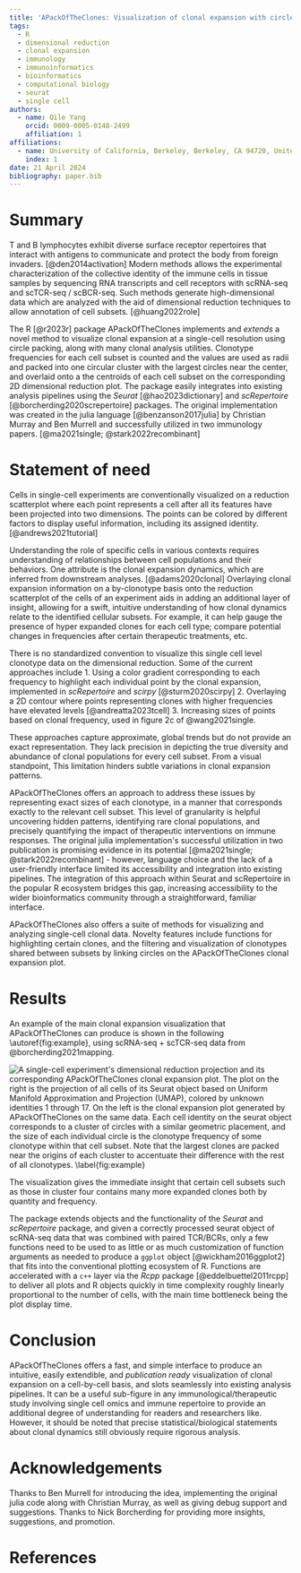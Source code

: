 ```yaml
---
title: 'APackOfTheClones: Visualization of clonal expansion with circle packing'
tags:
  - R
  - dimensional reduction
  - clonal expansion
  - immunology
  - immunoinformatics
  - bioinformatics
  - computational biology
  - seurat
  - single cell
authors:
  - name: Qile Yang
    orcid: 0009-0005-0148-2499
    affiliation: 1
affiliations:
  - name: University of California, Berkeley, Berkeley, CA 94720, United States of America
    index: 1
date: 21 April 2024
bibliography: paper.bib
---
```


# Summary

T and B lymphocytes exhibit diverse surface receptor repertoires that interact with antigens to communicate and protect the body from foreign invaders. [@den2014activation] Modern methods allows the experimental characterization of the collective identity of the immune cells in tissue samples by sequencing RNA transcripts and cell receptors with scRNA-seq and scTCR-seq / scBCR-seq. Such methods generate high-dimensional data which are analyzed with the aid of dimensional reduction techniques to allow annotation of cell subsets. [@huang2022role]

The R [@r2023r] package APackOfTheClones implements and *extends* a novel method to visualize clonal expansion at a single-cell resolution using circle packing, along with many clonal analysis utilities. Clonotype frequencies for each cell subset is counted and the values are used as radii and packed into one circular cluster with the largest circles near the center, and overlaid onto a the centroids of each cell subset on the corresponding 2D dimensional reduction plot. The package easily integrates into existing analysis pipelines using the *Seurat* [@hao2023dictionary] and *scRepertoire* [@borcherding2020screpertoire] packages. The original implementation was created in the julia language [@benzanson2017julia] by Christian Murray and Ben Murrell and successfully utilized in two immunology papers. [@ma2021single; @stark2022recombinant]

<!-- should those last two sentences be here or in statement of need? -->

# Statement of need

Cells in single-cell experiments are conventionally visualized on a reduction scatterplot where each point represents a cell after all its features have been projected into two dimensions. The points can be colored by different factors to display useful information, including its assigned identity. [@andrews2021tutorial]

Understanding the role of specific cells in various contexts requires understanding of relationships between cell populations and their behaviors. One attribute is the clonal expansion dynamics, which are inferred from downstream analyses. [@adams2020clonal] Overlaying clonal expansion information on a by-clonotype basis onto the reduction scatterplot of the cells of an experiment aids in adding an additional layer of insight, allowing for a swift, intuitive understanding of how clonal dynamics relate to the identified cellular subsets. For example, it can help gauge the presence of hyper expanded clones for each cell type; compare potential changes in frequencies after certain therapeutic treatments, etc.

There is no standardized convention to visualize this single cell level clonotype data on the dimensional reduction. Some of the current approaches include 1. Using a color gradient corresponding to each frequency to highlight each individual point by the clonal expansion, implemented in *scRepertoire* and *scirpy* [@sturm2020scirpy] 2. Overlaying a 2D contour where points representing clones with higher frequencies have elevated levels [@andreatta2023tcell] 3. Increasing sizes of points based on clonal frequency, used in figure 2c of @wang2021single.

These approaches capture approximate, global trends but do not provide an exact representation. They lack precision in depicting the true diversity and abundance of clonal populations for every cell subset. From a visual standpoint, This limitation hinders subtle variations in clonal expansion patterns.

APackOfTheClones offers an approach to address these issues by representing exact sizes of each clonotype, in a manner that corresponds exactly to the relevant cell subset. This level of granularity is helpful uncovering hidden patterns, identifying rare clonal populations, and precisely quantifying the impact of therapeutic interventions on immune responses. The original julia implementation's successful utilization in two publication is promising evidence in its potential [@ma2021single; @stark2022recombinant] - however, language choice and the lack of a user-friendly interface limited its accessibility and integration into existing pipelines. The integration of this approach within Seurat and scRepertoire in the popular R ecosystem bridges this gap, increasing accessibility to the wider bioinformatics community through a straightforward, familiar interface.

APackOfTheClones also offers a suite of methods for visualizing and analyzing single-cell clonal data. Novelty features include functions for highlighting certain clones, and the filtering and visualization of clonotypes shared between subsets by linking circles on the APackOfTheClones clonal expansion plot.

# Results

An example of the main clonal expansion visualization that APackOfTheClones can produce is shown in the following \autoref{fig:example}, using scRNA-seq + scTCR-seq data from @borcherding2021mapping.

![A single-cell experiment's dimensional reduction projection and its corresponding APackOfTheClones clonal expansion plot. The plot on the right is the projection of all cells of its *Seurat* object based on Uniform Manifold Approximation and Projection (UMAP), colored by unknown identities 1 through 17. On the left is the clonal expansion plot generated by APackOfTheClones on the same data. Each cell identity on the seurat object corresponds to a cluster of circles with a similar geometric placement, and the size of each individual circle is the clonotype frequency of some clonotype within that cell subset. Note that the largest clones are packed near the origins of each cluster to accentuate their difference with the rest of all clonotypes. \label{fig:example}](figures/main_example.png)

<!-- ```R
# the following code was used to generate the plot above - should it be included?

# assume the example `contig_list` and `pbmc` (seurat object) are loaded

contig_list %>%
  combineTCR(
    samples = c("P17B", "P17L", "P18B", "P18L", "P19B", "P19L", "P20B", "P20L"),
    removeNA = FALSE,
    removeMulti = FALSE,
    filterMulti = FALSE
  ) %>%
  combineExpression(pbmc) %>%
  RunAPOTC() %>%
  AdjustAPOTC(
    new_rad_scale_factor = 0.9,
    nudge_cluster = c(8, 6, 2, 16, 12, 13, 10, 15, 14, 17, 11),
    nudge_vector = list(c(-3,0), c(-1,2), c(-1.25,-1), c(0,-1), c(2, 0), c(1, 0), c(1.3, 0), c(1,0.5), c(2.6, 0), c(2, 0.2), c(3, 0.2))
  ) %>%
  APOTCPlot(
    legend_position = "bottom left",
    legend_sizes = c(1, 50, 200),
    add_legend_background = FALSE,
    use_default_theme = FALSE,
    retain_axis_scales = TRUE
  )
``` -->

The visualization gives the immediate insight that certain cell subsets such as those in cluster four contains many more expanded clones both by quantity and frequency.

The package extends objects and the functionality of the *Seurat* and *scRepertoire* package, and given a correctly processed seurat object of scRNA-seq data that was combined with paired TCR/BCRs, only a few functions need to be used to as little or as much customization of function arguments as needed to produce a `ggplot` object [@wickham2016ggplot2] that fits into the conventional plotting ecosystem of R. Functions are accelerated with a `c++` layer via the *Rcpp* package [@eddelbuettel2011rcpp] to deliver all plots and R objects quickly in time complexity roughly linearly proportional to the number of cells, with the main time bottleneck being the plot display time.

<!--
- should I write about other novelty features - customizing, highlighting, clone links?
- maybe an "implementation details" section about how the user can store "runs" of this plot with different parameters and manually customize them?
-->

# Conclusion

APackOfTheClones offers a fast, and simple interface to produce an intuitive, easily extendible, and *publication ready* visualization of clonal expansion on a cell-by-cell basis, and slots seamlessly into existing analysis pipelines. It can be a useful sub-figure in any immunological/therapeutic study involving single cell omics and immune repertoire to provide an additional degree of understanding for readers and researchers like. However, it should be noted that precise statistical/biological statements about clonal dynamics still obviously require rigorous analysis.

# Acknowledgements

Thanks to Ben Murrell for introducing the idea, implementing the original julia code along with Christian Murray, as well as giving debug support and suggestions. Thanks to Nick Borcherding for providing more insights, suggestions, and promotion.

# References